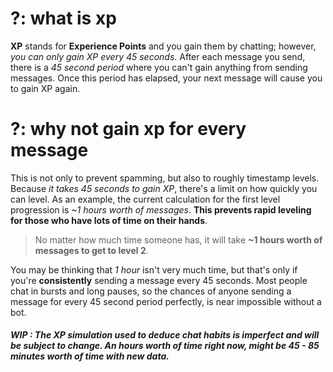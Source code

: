 # ?: what is xp

**XP** stands for **Experience Points** and you gain them by chatting; however, _you can only gain XP every 45 seconds_. After each message you send, there is a _45 second period_ where you can't gain anything from sending messages. Once this period has elapsed, your next message will cause you to gain XP again.

# ?: why not gain xp for every message

This is not only to prevent spamming, but also to roughly timestamp levels. Because _it takes 45 seconds to gain XP_, there's a limit on how quickly you can level. As an example, the current calculation for the first level progression is _~1 hours worth of messages_. **This prevents rapid leveling for those who have lots of time on their hands**.

> No matter how much time someone has, it will take **~1 hours worth of messages to get to level 2**.

You may be thinking that _1 hour_ isn't very much time, but that's only if you're **consistently** sending a message every 45 seconds. Most people chat in bursts and long pauses, so the chances of anyone sending a message for every 45 second period perfectly, is near impossible without a bot.

##### WIP : The XP simulation used to deduce chat habits is imperfect and will be subject to change. An hours worth of time right now, might be 45 - 85 minutes worth of time with new data.